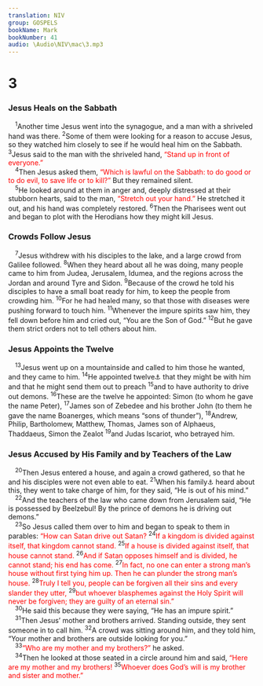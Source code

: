 ```yaml
---
translation: NIV
group: GOSPELS
bookName: Mark 
bookNumber: 41
audio: \Audio\NIV\mac\3.mp3
---
```


<div class="title"><h1>3</h1><h3>Jesus Heals on the Sabbath </h3></div>
<span class="verse mac_3_1"> <sup>1</sup>Another time Jesus went into the synagogue, and a man with a shriveled hand was there. </span>
<span class="verse mac_3_2"><sup>2</sup>Some of them were looking for a reason to accuse Jesus, so they watched him closely to see if he would heal him on the Sabbath. </span>
<span class="verse mac_3_3"><sup>3</sup>Jesus said to the man with the shriveled hand, <font color="red">“Stand up in front of everyone.”</font><br/></span>
<span class="verse mac_3_4"> <sup>4</sup>Then Jesus asked them, <font color="red">“Which is lawful on the Sabbath: to do good or to do evil, to save life or to kill?”</font> But they remained silent. <br/></span>
<span class="verse mac_3_5"> <sup>5</sup>He looked around at them in anger and, deeply distressed at their stubborn hearts, said to the man, <font color="red">“Stretch out your hand.”</font> He stretched it out, and his hand was completely restored. </span>
<span class="verse mac_3_6"><sup>6</sup>Then the Pharisees went out and began to plot with the Herodians how they might kill Jesus. <br/></span>
<div class="title"><h3>Crowds Follow Jesus </h3></div>
<span class="verse mac_3_7"> <sup>7</sup>Jesus withdrew with his disciples to the lake, and a large crowd from Galilee followed. </span>
<span class="verse mac_3_8"><sup>8</sup>When they heard about all he was doing, many people came to him from Judea, Jerusalem, Idumea, and the regions across the Jordan and around Tyre and Sidon. </span>
<span class="verse mac_3_9"><sup>9</sup>Because of the crowd he told his disciples to have a small boat ready for him, to keep the people from crowding him. </span>
<span class="verse mac_3_10"><sup>10</sup>For he had healed many, so that those with diseases were pushing forward to touch him. </span>
<span class="verse mac_3_11"><sup>11</sup>Whenever the impure spirits saw him, they fell down before him and cried out, “You are the Son of God.” </span>
<span class="verse mac_3_12"><sup>12</sup>But he gave them strict orders not to tell others about him. <br/></span>
<div class="title"><h3>Jesus Appoints the Twelve </h3></div>
<span class="verse mac_3_13"> <sup>13</sup>Jesus went up on a mountainside and called to him those he wanted, and they came to him. </span>
<span class="verse mac_3_14"><sup>14</sup>He appointed twelve<a data-toggle="tooltip" data-placement="bottom" title="Some manuscripts twelve—designating them apostles—">⚓</a> that they might be with him and that he might send them out to preach </span>
<span class="verse mac_3_15"><sup>15</sup>and to have authority to drive out demons. </span>
<span class="verse mac_3_16"><sup>16</sup>These are the twelve he appointed: Simon (to whom he gave the name Peter), </span>
<span class="verse mac_3_17"><sup>17</sup>James son of Zebedee and his brother John (to them he gave the name Boanerges, which means “sons of thunder”), </span>
<span class="verse mac_3_18"><sup>18</sup>Andrew, Philip, Bartholomew, Matthew, Thomas, James son of Alphaeus, Thaddaeus, Simon the Zealot </span>
<span class="verse mac_3_19"><sup>19</sup>and Judas Iscariot, who betrayed him. <br/></span>
<div class="title"><h3>Jesus Accused by His Family and by Teachers of the Law </h3></div>
<span class="verse mac_3_20"> <sup>20</sup>Then Jesus entered a house, and again a crowd gathered, so that he and his disciples were not even able to eat. </span>
<span class="verse mac_3_21"><sup>21</sup>When his family<a data-toggle="tooltip" data-placement="bottom" title="Or his associates">⚓</a> heard about this, they went to take charge of him, for they said, “He is out of his mind.” <br/></span>
<span class="verse mac_3_22"> <sup>22</sup>And the teachers of the law who came down from Jerusalem said, “He is possessed by Beelzebul! By the prince of demons he is driving out demons.” <br/></span>
<span class="verse mac_3_23"> <sup>23</sup>So Jesus called them over to him and began to speak to them in parables: <font color="red">“How can Satan drive out Satan?</font></span>
<span class="verse mac_3_24"><sup>24</sup><font color="red">If a kingdom is divided against itself, that kingdom cannot stand.</font></span>
<span class="verse mac_3_25"><sup>25</sup><font color="red">If a house is divided against itself, that house cannot stand.</font></span>
<span class="verse mac_3_26"><sup>26</sup><font color="red">And if Satan opposes himself and is divided, he cannot stand; his end has come.</font></span>
<span class="verse mac_3_27"><sup>27</sup><font color="red">In fact, no one can enter a strong man’s house without first tying him up. Then he can plunder the strong man’s house.</font></span>
<span class="verse mac_3_28"><sup>28</sup><font color="red">Truly I tell you, people can be forgiven all their sins and every slander they utter,</font></span>
<span class="verse mac_3_29"><sup>29</sup><font color="red">but whoever blasphemes against the Holy Spirit will never be forgiven; they are guilty of an eternal sin.”</font><br/></span>
<span class="verse mac_3_30"> <sup>30</sup>He said this because they were saying, “He has an impure spirit.” <br/></span>
<span class="verse mac_3_31"> <sup>31</sup>Then Jesus’ mother and brothers arrived. Standing outside, they sent someone in to call him. </span>
<span class="verse mac_3_32"><sup>32</sup>A crowd was sitting around him, and they told him, “Your mother and brothers are outside looking for you.” <br/></span>
<span class="verse mac_3_33"> <sup>33</sup><font color="red">“Who are my mother and my brothers?”</font> he asked. <br/></span>
<span class="verse mac_3_34"> <sup>34</sup>Then he looked at those seated in a circle around him and said, <font color="red">“Here are my mother and my brothers!</font></span>
<span class="verse mac_3_35"><sup>35</sup><font color="red">Whoever does God’s will is my brother and sister and mother.”</font><br/></span>
